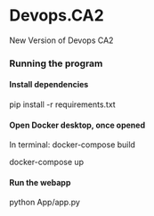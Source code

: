 # Devops.CA2
New Version of Devops CA2


### Running the program

#### Install dependencies

pip install -r requirements.txt

#### Open Docker desktop, once opened

In terminal: 
docker-compose build

docker-compose up

#### Run the webapp

python App/app.py